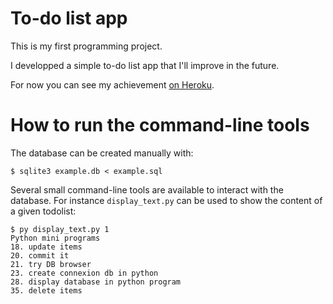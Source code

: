 # To-do list app

This is my first programming project.

I developped a simple to-do list app that I'll improve in the future.

For now you can see my achievement [on Heroku](http://axelle-todo.herokuapp.com).


# How to run the command-line tools

The database can be created manually with:

```
$ sqlite3 example.db < example.sql
```

Several small command-line tools are available to interact with the database.
For instance `display_text.py` can be used to show the content of a given
todolist:

```
$ py display_text.py 1
Python mini programs
18. update items
20. commit it
21. try DB browser
23. create connexion db in python
28. display database in python program
35. delete items
```
